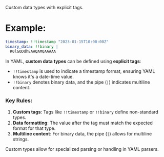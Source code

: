 Custom data types with explicit tags.

# Example:
```yaml
timestamp: !!timestamp "2023-01-15T10:00:00Z"
binary_data: !!binary |
  R0lGODdhEAAQAMQAAAAA
```

In YAML, **custom data types** can be defined using **explicit tags**:

- `!!timestamp` is used to indicate a timestamp format, ensuring YAML knows it's a date-time value.
- `!!binary` denotes binary data, and the pipe (`|`) indicates multiline content.

### Key Rules:
1. **Custom tags**: Tags like `!!timestamp` or `!!binary` define non-standard types.
2. **Data formatting**: The value after the tag must match the expected format for that type.
3. **Multiline content**: For binary data, the pipe (`|`) allows for multiline strings. 

Custom types allow for specialized parsing or handling in YAML parsers.